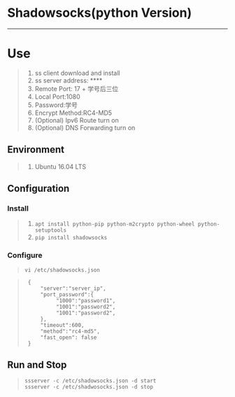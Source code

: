 # Shadowsocks(python Version)
---
# **Use**
> 1. ss client download and install
> 2. ss server address: ****
> 3. Remote Port: 17 + 学号后三位
> 4. Local Port:1080
> 5. Password:学号
> 6. Encrypt Method:RC4-MD5
> 7. (Optional) Ipv6 Route turn on
> 8. (Optional) DNS Forwarding turn on



## Environment
> 1. Ubuntu 16.04 LTS
## Configuration
### Install 
> 1. `apt install python-pip python-m2crypto python-wheel python-setuptools`
> 2. `pip install shadowsocks`

### Configure
> `vi /etc/shadowsocks.json`

> ` {`   
> `     "server":"server_ip",`  
> `     "port_password":{`  
> `          "1000":"password1",`  
> `          "1001":"password2",`  
> `          "1001":"password2",`  
> `     },`  
> `     "timeout":600,`  
> `     "method":"rc4-md5",`    
> `     "fast_open": false`  
> ` }`

## Run and Stop
> `ssserver -c /etc/shadowsocks.json -d start`  
> `ssserver -c /etc/shadwosocks.json -d stop`